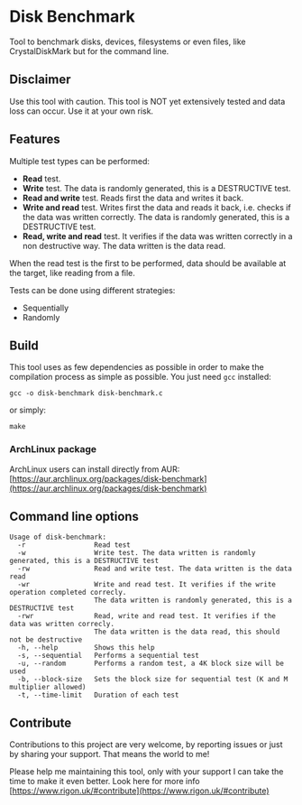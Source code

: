 # Disk Benchmark

Tool to benchmark disks, devices, filesystems or even files, like CrystalDiskMark but for the command line.

## Disclaimer

Use this tool with caution. This tool is NOT yet extensively tested and data loss can occur. Use it at your own risk.

## Features

Multiple test types can be performed:
- **Read** test.
- **Write** test. The data is randomly generated, this is a DESTRUCTIVE test.
- **Read and write** test. Reads first the data and writes it back.
- **Write and read** test. Writes first the data and reads it back, i.e. checks if the data was written correctly. The data is randomly generated, this is a DESTRUCTIVE test.
- **Read, write and read** test. It verifies if the data was written correctly in a non destructive way. The data written is the data read.

When the read test is the first to be performed, data should be available at the target, like reading from a file.

Tests can be done using different strategies:
- Sequentially
- Randomly

## Build

This tool uses as few dependencies as possible in order to make the compilation process as simple as possible. You just need `gcc` installed:

    gcc -o disk-benchmark disk-benchmark.c

or simply:

    make
    
### ArchLinux package

ArchLinux users can install directly from AUR:
[https://aur.archlinux.org/packages/disk-benchmark](https://aur.archlinux.org/packages/disk-benchmark)

## Command line options

    Usage of disk-benchmark:
      -r                 Read test
      -w                 Write test. The data written is randomly generated, this is a DESTRUCTIVE test
      -rw                Read and write test. The data written is the data read
      -wr                Write and read test. It verifies if the write operation completed correcly.
                         The data written is randomly generated, this is a DESTRUCTIVE test
      -rwr               Read, write and read test. It verifies if the data was written correcly.
                         The data written is the data read, this should not be destructive
      -h, --help         Shows this help
      -s, --sequential   Performs a sequential test
      -u, --random       Performs a random test, a 4K block size will be used
      -b, --block-size   Sets the block size for sequential test (K and M multiplier allowed)
      -t, --time-limit   Duration of each test


## Contribute

Contributions to this project are very welcome, by reporting issues or just by sharing your support. That means the world to me!

Please help me maintaining this tool, only with your support I can take the time to make it even better. Look here for more info [https://www.rigon.uk/#contribute](https://www.rigon.uk/#contribute)
